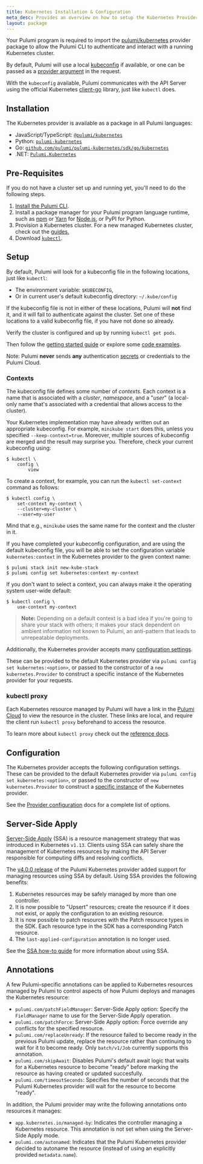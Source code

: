 ```yaml
---
title: Kubernetes Installation & Configuration
meta_desc: Provides an overview on how to setup the Kubernetes Provider for Pulumi.
layout: package
---
```


<!-- markdownlint-disable url -->
[pulumi-kubernetes-provider]: ./
[client-go]: https://github.com/kubernetes/client-go
[provider-args]: /registry/packages/kubernetes/api-docs/provider
[provider-kubeconfig]: /registry/packages/kubernetes/api-docs/provider#inputs
[ssa-guide]: /registry/packages/kubernetes/how-to-guides/managing-resources-with-server-side-apply
[kubeconfig]: https://kubernetes.io/docs/tasks/access-application-cluster/configure-access-multiple-clusters/
[install]: /docs/install/
[nodejs]: https://nodejs.org/en/
[npm]: https://www.npmjs.com/get-npm
[yarn]: https://yarnpkg.com/en/docs/install
<!-- markdownlint-enable url -->

Your Pulumi program is required to import the [pulumi/kubernetes][pulumi-kubernetes-provider] provider package to allow the Pulumi CLI to authenticate and interact with a running Kubernetes cluster.

By default, Pulumi will use a local [kubeconfig] if available, or one can be passed as a [provider argument][provider-kubeconfig] in the request.

With the `kubeconfig` available, Pulumi communicates with the API Server using the official Kubernetes [client-go] library, just like `kubectl` does.

## Installation

The Kubernetes provider is available as a package in all Pulumi languages:

- JavaScript/TypeScript: [`@pulumi/kubernetes`](https://www.npmjs.com/package/@pulumi/kubernetes)
- Python: [`pulumi-kubernetes`](https://pypi.org/project/pulumi-kubernetes/)
- Go: [`github.com/pulumi/pulumi-kubernetes/sdk/go/kubernetes`](https://github.com/pulumi/pulumi-kubernetes)
- .NET: [`Pulumi.Kubernetes`](https://www.nuget.org/packages/Pulumi.Kubernetes)

## Pre-Requisites

If you do not have a cluster set up and running yet, you'll need to do the
following steps.

1. [Install the Pulumi CLI][install].
1. Install a package manager for your Pulumi program language runtime, such as [npm] or [Yarn] for [Node.js][nodejs], or PyPI for Python.
1. Provision a Kubernetes cluster. For a new managed Kubernetes cluster, check out the [guides.](/registry/packages/kubernetes/how-to-guides)
1. Download [`kubectl`](https://kubernetes.io/docs/tasks/tools/install-kubectl/).

## Setup

By default, Pulumi will look for a kubeconfig file in the following locations,
just like `kubectl`:

- The environment variable: `$KUBECONFIG`,
- Or in current user's default kubeconfig directory: `~/.kube/config`

If the kubeconfig file is not in either of these locations, Pulumi will **not** find it, and it will
fail to authenticate against the cluster. Set one of these locations to a valid kubeconfig file, if you have not done so
already.

Verify the cluster is configured and up by running `kubectl get pods`.

Then follow the [getting started guide](/docs/get-started/kubernetes) or explore some [code examples](https://github.com/pulumi/examples#kubernetes).

Note: Pulumi **never** sends **any** authentication [secrets](/docs/concepts/secrets/) or credentials to the Pulumi Cloud.

### Contexts

The kubeconfig file defines some number of _contexts_. Each context is a name that is associated
with a _cluster_, _namespace_, and a "_user_" (a local-only name that's associated with a credential
that allows access to the cluster).

Your Kubernetes implementation may have already written out an appropriate kubeconfig. 
For example, `minikube start` does this, unless you specified `--keep-context=true`.
Moreover, multiple sources of kubeconfig are merged and the result may surprise you.
Therefore, check your current kubeconfig using:

```shell
$ kubectl \
    config \
        view
```

To create a context, for example, you can run the `kubectl set-context` command as follows:

```shell
$ kubectl config \
    set-context my-context \
    --cluster=my-cluster \
    --user=my-user
```

Mind that e.g., `minikube` uses the same name for the context and the cluster in it.

If you have completed your kubeconfig configuration, and are using the default kubeconfig file, you will be able to set the
configuration variable `kubernetes:context` in the Kubernetes provider to the given context name:

```shell
$ pulumi stack init new-kube-stack
$ pulumi config set kubernetes:context my-context
```

If you don't want to select a context, you can always make it the operating system user-wide default:

```shell
$ kubectl config \
    use-context my-context
```

> **Note:** Depending on a default context is a bad idea if you're going to share your stack with
> others; it makes your stack dependent on ambient information not known to Pulumi, an anti-pattern
> that leads to unrepeatable deployments.

Additionally, the Kubernetes provider accepts many [configuration settings][provider-args].

These can be provided to the default Kubernetes provider via `pulumi config set kubernetes:<option>`, or passed
to the constructor of a `new kubernetes.Provider` to construct a specific instance of the Kubernetes provider for your requests.

### kubectl proxy

Each Kubernetes resource managed by Pulumi will have a link in the [Pulumi Cloud](https://app.pulumi.com")
to view the resource in the cluster. These links are local, and require the client run `kubectl proxy` beforehand to access the resource.

To learn more about `kubectl proxy` check out the [reference docs](https://kubernetes.io/docs/concepts/cluster-administration/proxies/).

## Configuration

The Kubernetes provider accepts the following configuration settings. These can be provided to the default Kubernetes provider via `pulumi config set kubernetes:<option>`, or passed to the constructor of `new kubernetes.Provider` to construct a [specific instance](https://www.pulumi.com/docs/concepts/resources/providers/#explicit-provider-configuration) of the Kubernetes provider.

See the [Provider configuration][provider-args] docs for a complete list of options.

## Server-Side Apply

[Server-Side Apply](https://kubernetes.io/docs/reference/using-api/server-side-apply/) (SSA) is a resource management strategy that was introduced in Kubernetes `v1.13`. Clients using SSA can safely share the management of Kubernetes resources by making the API Server responsible for computing diffs and resolving conflicts.

The [v4.0.0 release](https://github.com/pulumi/pulumi-kubernetes/releases/tag/v4.0.0) of the Pulumi Kubernetes provider added support for managing resources using SSA by default. Using SSA provides the following benefits:

1. Kubernetes resources may be safely managed by more than one controller.
2. It is now possible to "Upsert" resources; create the resource if it does not exist, or apply the configuration to an existing resource.
3. It is now possible to patch resources with the Patch resource types in the SDK. Each resource type in the SDK has a corresponding Patch resource.
4. The `last-applied-configuration` annotation is no longer used.

See the [SSA how-to guide][ssa-guide] for more information about using SSA.

## Annotations

A few Pulumi-specific annotations can be applied to Kubernetes resources managed by Pulumi to control aspects of how Pulumi deploys and manages the Kubernetes resource:

- `pulumi.com/patchFieldManager`: Server-Side Apply option: Specify the `FieldManager` name to use for the Server-Side Apply operation.
- `pulumi.com/patchForce`: Server-Side Apply option: Force override any conflicts for the specified resource.
- `pulumi.com/replaceUnready`: If the resource failed to become ready in the previous Pulumi update, replace the resource rather than continuing to wait for it to become ready. Only `batch/v1/Job` currently supports this annotation.
- `pulumi.com/skipAwait`: Disables Pulumi's default await logic that waits for a Kubernetes resource to become "ready" before marking the resource as having created or updated succesfully.
- `pulumi.com/timeoutSeconds`: Specifies the number of seconds that the Pulumi Kubernetes provider will wait for the resource to become "ready".

In addition, the Pulumi provider may write the following annotations onto resources it manages:

- `app.kubernetes.io/managed-by`: Indicates the controller managing a Kubernetes resource. This annotation is not set when using the Server-Side Apply mode.
- `pulumi.com/autonamed`: Indicates that the Pulumi Kubernetes provider decided to autoname the resource (instead of using an explicitly provided `metadata.name`).
